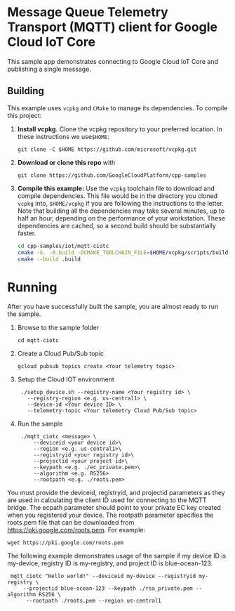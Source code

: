 # Message Queue Telemetry Transport (MQTT) client for Google Cloud IoT Core

This sample app demonstrates connecting to Google Cloud IoT Core and publishing
a single message.

## Building

This example uses `vcpkg` and `CMake` to manage its dependencies. To compile this project:

1. **Install vcpkg.**
   Clone the vcpkg repository to your preferred location. In these instructions we use`$HOME`:
   ```shell
   git clone -C $HOME https://github.com/microsoft/vcpkg.git
   ```

1. **Download or clone this repo** with
   ```shell
   git clone https://github.com/GoogleCloudPlatform/cpp-samples
   ```

1. **Compile this example:**
   Use the `vcpkg` toolchain file to download and compile dependencies. This file would be in the directory you
   cloned `vcpkg` into, `$HOME/vcpkg` if you are following the instructions to the letter. Note that building all the
   dependencies may take several minutes, up to half an hour, depending on the performance of your workstation. These dependencies are cached,
   so a second build should be substantially faster.
   ```sh
   cd cpp-samples/iot/mqtt-ciotc
   cmake -S. -B.build -DCMAKE_TOOLCHAIN_FILE=$HOME/vcpkg/scripts/buildsystems/vcpkg.cmake
   cmake --build .build
   ```

# Running

After you have successfully built the sample, you are almost ready to run the
sample.

1. Browse to the sample folder
    ```shell
    cd mqtt-ciotc
    ```

1. Create a Cloud Pub/Sub topic
   ```shell
   gcloud pubsub topics create <Your telemetry topic>
   ```

1. Setup the Cloud IOT environment
   ```shell
    ./setup_device.sh --registry-name <Your registry id> \
      --registry-region <e.g. us-central1> \
      --device-id <Your device ID> \
      --telemetry-topic <Your telemetry Cloud Pub/Sub topic>
   ```

1. Run the sample
   ```shell
    ./mqtt_ciotc <message> \
        --deviceid <your device id>\
        --region <e.g. us-central1>\
        --registryid <your registry id>\
        --projectid <your project id>\
        --keypath <e.g. ./ec_private.pem>\
        --algorithm <e.g. RS256>
        --rootpath <e.g. ./roots.pem>
   ```

You must provide the deviceid, registryid, and projectid parameters as they are
used in calculating the client ID used for connecting to the MQTT bridge. The
ecpath parameter should point to your private EC key created when you registered
your device. The rootpath parameter specifies the roots.pem file that can be
downloaded from https://pki.google.com/roots.pem. For example:

   ```shell
   wget https://pki.google.com/roots.pem
   ```

The following example demonstrates usage of the sample if my device ID is
my-device, registry ID is my-registry, and project ID is blue-ocean-123.

   ```shell
    mqtt_ciotc "Hello world!" --deviceid my-device --registryid my-registry \
        --projectid blue-ocean-123 --keypath ./rsa_private.pem --algorithm RS256 \
         --rootpath ./roots.pem --region us-central1    
   ```
